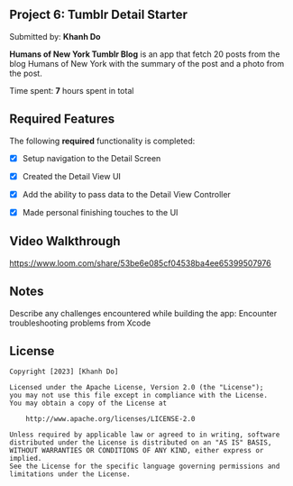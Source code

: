 ## Project 6: Tumblr Detail Starter

Submitted by: **Khanh Do**

**Humans of New York Tumblr Blog** is an app that fetch 20 posts from the blog Humans of New York with the summary of the post and a photo from the post. 

Time spent: **7** hours spent in total

## Required Features

The following **required** functionality is completed:

- [x] Setup navigation to the Detail Screen
- [x] Created the Detail View UI
- [x] Add the ability to pass data to the Detail View Controller
- [x] Made personal finishing touches to the UI


## Video Walkthrough

https://www.loom.com/share/53be6e085cf04538ba4ee65399507976

## Notes

Describe any challenges encountered while building the app: Encounter troubleshooting problems from Xcode

## License

    Copyright [2023] [Khanh Do]

    Licensed under the Apache License, Version 2.0 (the "License");
    you may not use this file except in compliance with the License.
    You may obtain a copy of the License at

        http://www.apache.org/licenses/LICENSE-2.0

    Unless required by applicable law or agreed to in writing, software
    distributed under the License is distributed on an "AS IS" BASIS,
    WITHOUT WARRANTIES OR CONDITIONS OF ANY KIND, either express or implied.
    See the License for the specific language governing permissions and
    limitations under the License.
